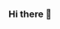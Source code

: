 ### Hi there 👋

<!--
**AdityaShirke9816/AdityaShirke9816** is a ✨ _special_ ✨ repository because its `README.md` (this file) appears on your GitHub profile.

Here are some ideas to get you started:

- 🔭 I’m currently working on ...Learning GITHUB
- 🌱 I’m currently learning ...CODING
- 👯 I’m looking to collaborate on ...ANYONE HELPFUL
- 🤔 I’m looking for help with ...
- 💬 Ask me about ...RELEVENT TOPICS
- 📫 How to reach me: ...HERE IN COMMENTS
- 😄 Pronouns: ...
- ⚡ Fun fact: ...
-->
